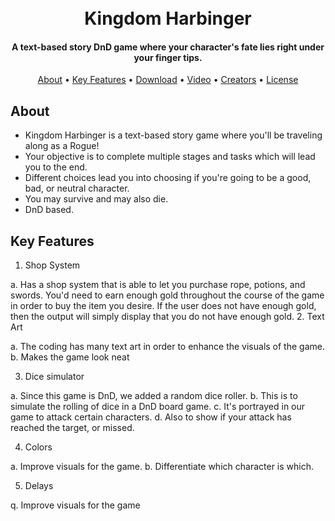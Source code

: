 <h1 align="center">
  <br>
  Kingdom Harbinger
  <br>
</h1>

<h4 align="center">A text-based story DnD game where your character's fate lies right under your finger tips.
</h4>

<p align="center">
  <a href="#about">About</a> •
  <a href="#key-features">Key Features</a> •
  <a href="#download">Download</a> •
  <a href="#video">Video</a> •
  <a href="#creators">Creators</a> •
  <a href="#license">License</a>
</p>

## About

 * Kingdom Harbinger is a text-based story game where you'll be traveling along as a Rogue!
 * Your objective is to complete multiple stages and tasks which will lead you to the end.
 * Different choices lead you into choosing if you're going to be a good, bad, or neutral character.
 * You may survive and may also die.
 * DnD based.
 
 ## Key Features
 
1. Shop System

  a. Has a shop system that is able to let you purchase rope, potions, and swords. You'd need to earn enough gold throughout the course of the game in order to buy the item you desire. If the user does not have enough gold, then the output will simply display that you do not have enough gold. 
2. Text Art

  a. The coding has many text art in order to enhance the visuals of the game.
  b. Makes the game look neat
  
3. Dice simulator

  a. Since this game is DnD, we added a random dice roller.
  b. This is to simulate the rolling of dice in a DnD board game.
  c. It's portrayed in our game to attack certain characters.
  d. Also to show if your attack has reached the target, or missed.
  
4. Colors

  a. Improve visuals for the game.
  b. Differentiate which character is which.
  
5. Delays

  q. Improve visuals for the game
